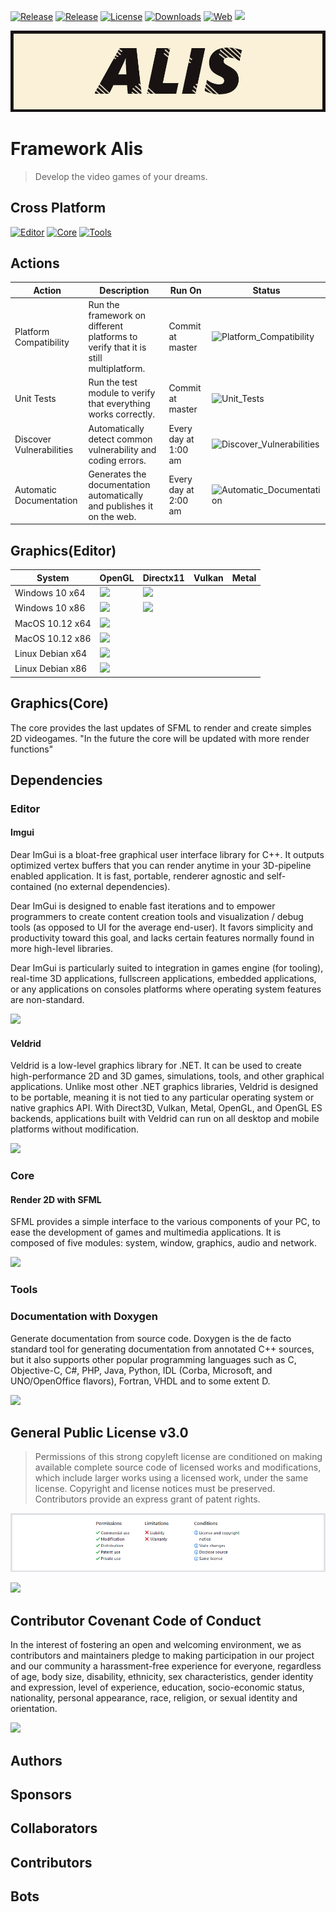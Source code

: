[![Release](https://img.shields.io/github/release/pabllopf/alis.svg)](https://github.com/pabllopf/alis/releases/latest)
[![Release](https://img.shields.io/badge/1.3.7-Develop-green)]()
[![License](https://img.shields.io/badge/License-GPL%20v3.0-blue)](https://github.com/pabllopf/Alis/blob/main/LICENSE)
[![Downloads](https://img.shields.io/github/downloads/pabllopf/alis/total.svg)]()
[![Web](https://img.shields.io/website?down_color=red&down_message=failed&up_color=blue&up_message=active&url=https%3A%2F%2Fpabllopf.github.io%2FAlis%2F)](https://pabllopf.github.io/Alis/index.html)
<img src="https://visitor-badge.laobi.icu/badge?page_id=pabllopf.alis">

[![](https://github.com/pabllopf/Alis/blob/main/docs/resources/banner/Alis_Banner_970x250.png)](https://pabllopf.github.io/Alis/index.html)

# Framework Alis

> Develop the video games of your dreams.

## Cross Platform

[![Editor](https://shields.io/badge/Editor-Windows%20%7C%20MacOS%20%7C%20Linux-%23989898)]()
[![Core](https://shields.io/badge/Core-Windows%20%7C%20IOS%20%7C%20Android%20%7C%20MacOS%20%7C%20Linux-%23989898)]()
[![Tools](https://shields.io/badge/Tools-Windows%20%7C%20IOS%20%7C%20Android%20%7C%20MacOS%20%7C%20Linux-%23989898)]()

## Actions

| Action | Description | Run On | Status |
| --- | --- | ---- | --- |
| Platform Compatibility | Run the framework on different platforms to verify that it is still multiplatform. | Commit at master | ![Platform_Compatibility](https://github.com/pabllopf/Alis/workflows/Platform_Compatibility/badge.svg) |
| Unit Tests| Run the test module to verify that everything works correctly. | Commit at master | ![Unit_Tests](https://github.com/pabllopf/Alis/workflows/Unit_Tests/badge.svg) |
| Discover Vulnerabilities | Automatically detect common vulnerability and coding errors. | Every day at 1:00 am | ![Discover_Vulnerabilities](https://github.com/pabllopf/Alis/workflows/Discover_Vulnerabilities/badge.svg) |
| Automatic Documentation | Generates the documentation automatically and publishes it on the web. | Every day at 2:00 am | ![Automatic_Documentation](https://github.com/pabllopf/Alis/workflows/Automatic_Documentation/badge.svg) |

## Graphics(Editor)

| System | OpenGL | Directx11 | Vulkan | Metal |
| --- | --- | ---- | --- | --- |
| Windows 10 x64 | ![](https://img.shields.io/badge/-Available-green) | ![](https://img.shields.io/badge/-Available-green) |  |  |
| Windows 10 x86 | ![](https://img.shields.io/badge/-Available-green) | ![](https://img.shields.io/badge/-Available-green) |  |  |
| MacOS 10.12 x64 | ![](https://img.shields.io/badge/-Available-green) |  |  |  |
| MacOS 10.12 x86 | ![](https://img.shields.io/badge/-Available-green) |  |  |  |
| Linux Debian x64 | ![](https://img.shields.io/badge/-Available-green) |  |  |  |
| Linux Debian x86 | ![](https://img.shields.io/badge/-Available-green) |  |  |  |

## Graphics(Core)

The core provides the last updates of SFML to render and create simples 2D videogames.
"In the future the core will be updated with more render functions"

## Dependencies

### Editor

#### Imgui

Dear ImGui is a bloat-free graphical user interface library for C++. It outputs optimized vertex buffers that you can
render anytime in your 3D-pipeline enabled application. It is fast, portable, renderer agnostic and self-contained (no
external dependencies).

Dear ImGui is designed to enable fast iterations and to empower programmers to create content creation tools and
visualization / debug tools (as opposed to UI for the average end-user). It favors simplicity and productivity toward
this goal, and lacks certain features normally found in more high-level libraries.

Dear ImGui is particularly suited to integration in games engine (for tooling), real-time 3D applications, fullscreen
applications, embedded applications, or any applications on consoles platforms where operating system features are
non-standard.

[![](https://img.shields.io/badge/Read%20More--blue)](https://github.com/ocornut/imgui)

#### Veldrid

Veldrid is a low-level graphics library for .NET. It can be used to create high-performance 2D and 3D games,
simulations, tools, and other graphical applications. Unlike most other .NET graphics libraries, Veldrid is designed to
be portable, meaning it is not tied to any particular operating system or native graphics API. With Direct3D, Vulkan,
Metal, OpenGL, and OpenGL ES backends, applications built with Veldrid can run on all desktop and mobile platforms
without modification.

[![](https://img.shields.io/badge/Read%20More--blue)](https://veldrid.dev/)

### Core

#### Render 2D with SFML

SFML provides a simple interface to the various components of your PC, to ease the development of games and multimedia
applications. It is composed of five modules: system, window, graphics, audio and network.

[![](https://img.shields.io/badge/Read%20More--blue)](https://www.sfml-dev.org/)

### Tools

### Documentation with Doxygen

Generate documentation from source code.
Doxygen is the de facto standard tool for generating documentation from annotated C++ sources, but it also supports
other popular programming languages such as C, Objective-C, C#, PHP, Java, Python, IDL (Corba, Microsoft, and
UNO/OpenOffice flavors), Fortran, VHDL and to some extent D.

[![](https://img.shields.io/badge/Read%20More--blue)](https://www.doxygen.nl/index.html)

## General Public License v3.0

> Permissions of this strong copyleft license are conditioned on making available complete source code of licensed works
> and modifications, which include larger works using a licensed work, under the same license. Copyright and license
> notices must be preserved. Contributors provide an express grant of patent rights.

[![License](https://github.com/pabllopf/Alis/blob/main/docs/resources/license/License.png)](https://github.com/pabllopf/Alis/blob/master/LICENSE)

[![](https://img.shields.io/badge/Read%20More--blue)](https://github.com/pabllopf/Alis/blob/master/LICENSE)

## Contributor Covenant Code of Conduct

In the interest of fostering an open and welcoming environment, we as contributors and maintainers pledge to making
participation in our project and our community a harassment-free experience for everyone, regardless of age, body size,
disability, ethnicity, sex characteristics, gender identity and expression, level of experience, education,
socio-economic status, nationality, personal appearance, race, religion, or sexual identity and orientation.

[![](https://img.shields.io/badge/Read%20More--blue)](https://github.com/pabllopf/Alis/blob/main/CODE_OF_CONDUCT.md)



## Authors

<!-- readme: pabllopf -start -->
<!-- readme: pabllopf -end -->

## Sponsors

<!-- readme: sponsors -start -->
<!-- readme: sponsors -end -->

## Collaborators

<!-- readme: collaborators -start -->
<!-- readme: collaborators -end -->

## Contributors

<!-- readme: contributors -start -->
<!-- readme: contributors -end -->

## Bots

<!-- readme: bots -start -->
<!-- readme: bots -end -->











